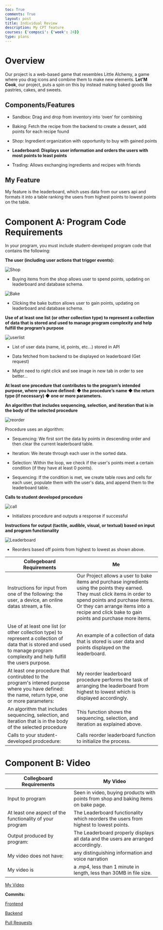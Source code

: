 ```yaml
---
toc: True
comments: True
layout: post 
title: Individual Review 
description: My CPT feature 
courses: {'compsci': {'week': 24}}
type: plans 
---
```


# Overview 

Our project is a web-based game that resembles Little Alchemy, a game where you drag icons and combine them to make new elements. **Let'M Cook**, our project, puts a spin on this by instead making baked goods like pastries, cakes, and sweets.  

## Components/Features

- Sandbox: Drag and drop from inventory into ‘oven’ for combining

- Baking: Fetch the recipe from the backend to create a dessert, add points for each recipe found

- Shop: Ingredient organization with opportunity to buy with gained points

- **Leaderboard: Displays user information and orders the users with most points to least points**

- Trading: Allows exchanging ingredients and recipes with friends

## My Feature

My feature is the leaderboard, which uses data from our users api and formats it into a table ranking the users from highest points to lowest points on the table. 

# Component A: Program Code Requirements

In your program, you must include student-developed program code that contains the following: 

**The user (including user actions that trigger events):**

![Shop](https://files.catbox.moe/c7z9hx.png)

- Buying items from the shop allows user to spend points, updating on leaderboard and database schema.

![Bake](https://files.catbox.moe/raurdi.png)

- Clicking the bake button allows user to gain points, updating on leaderboard and database schema.

**Use of at least one list (or other collection type) to represent a collection of data that is stored and used to manage program complexity and help fulfill the program’s purpose**

![userlist](https://files.catbox.moe/pvrmso.png)

- List of user data (name, id, points, etc...) stored in API

- Data fetched from backend to be displayed on leaderboard (Get request)

- Might need to right click and see image in new tab in order to see better...

**At least one procedure that contributes to the program’s intended purpose, where you have defined: ◆ the procedure’s name ◆ the return type (if necessary) ◆ one or more parameters.**

**An algorithm that includes sequencing, selection, and iteration that is in the body of the selected procedure**

![reorder](https://files.catbox.moe/lw5uyf.png)

Procedure uses an algorithm:

- Sequencing: We first sort the data by points in descending order and then clear the current leaderboard table.

- Iteration: We iterate through each user in the sorted data.

- Selection: Within the loop, we check if the user's points meet a certain condition (if they have at least 0 points).

- Sequencing: If the condition is met, we create table rows and cells for each user, populate them with the user's data, and append them to the leaderboard table.

**Calls to student developed procedure**

![call](https://files.catbox.moe/ccavc1.png)

- Initializes procedure and outputs a response if successful

**Instructions for output (tactile, audible, visual, or textual) based on input and program functionality**

![Leaderboard](https://files.catbox.moe/w6gjdi.png)

- Reorders based off points from highest to lowest as shown above.

| Collegeboard Requirements | Me |
|------------------|------------------|
| Instructions for input from one of the following: the user, a device, an online datas stream, a file.  | Our Project allows a user to bake items and purchase ingredients using the points they earned. They must click items in order to spend points and purchase items. Or they can arrange items into a recipe and click bake to gain points and purchase more items. |
| Use of at least one list (or other collection type) to represent a collection of data that is stored and used to manage program complexity and help fulfill the users purpose.  | An example of a collection of data that is stored is user data and points displayed on the leaderboard.|
| At least one procedure that contirubted to the program's intened purpose where you have defined: the name, return type, one or more parameters:  | My reorder leaderboard procedure performs the task of arranging the leaderboard from highest to lowest which is displayed accordingly. |
| An algorithm that includes sequencing, selection, and iteration that is in the body of the selected procedure  | This function shows the sequencing, selection, and iteration as explained above. |
| Calls to your student-developed prodcedure:  | Calls reorder leaderboard function to initialize the process. |

# Component B: Video 

| Collegboard Requirements | My Video |
|------------------|------------------|
| Input to program  | Seen in video, buying products with points from shop and baking items on bake page.  |
| At least one aspect of the functionality of your program| The Leaderboard functionality which reorders the users from highest to lowest points.  |
| Output produced by program:  | The Leaderboard properly displays all data and the users are arranged accordingly.  |
| My video does not have: | any distinguishing information and voice narration  |
| My video is | a .mp4, less than 1 minute in length, less than 30MB in file size.  |

[My Video](https://drive.google.com/file/d/1LSsSAj80p_kaRbLHACz2czgfi7KIzKXf/view?usp=sharing)

**Commits:**

[Frontend](https://github.com/trevorhuang1/lmc-frontend/commits?author=ad1tyad3sa1&since=2024-01-01&until=2024-02-01)

[Backend](https://github.com/trevorhuang1/lmc-backend/commits?author=ad1tyad3sa1)

[Pull Requests](https://github.com/trevorhuang1/lmc-frontend/pulls?q=is%3Apr+is%3Aclosed+author%3Aad1tyad3sa1)



